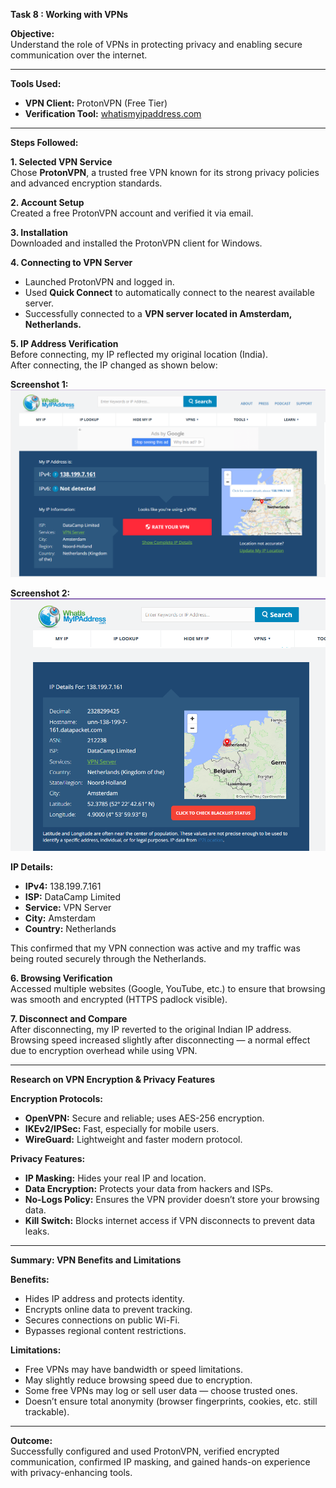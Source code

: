 **Task 8 : Working with VPNs**

**Objective:**  
Understand the role of VPNs in protecting privacy and enabling secure communication over the internet.

---

**Tools Used:**  
- **VPN Client:** ProtonVPN (Free Tier)  
- **Verification Tool:** [whatismyipaddress.com](https://whatismyipaddress.com)

---

**Steps Followed:**  

**1. Selected VPN Service**  
Chose **ProtonVPN**, a trusted free VPN known for its strong privacy policies and advanced encryption standards.

**2. Account Setup**  
Created a free ProtonVPN account and verified it via email.

**3. Installation**  
Downloaded and installed the ProtonVPN client for Windows.

**4. Connecting to VPN Server**  
- Launched ProtonVPN and logged in.  
- Used **Quick Connect** to automatically connect to the nearest available server.  
- Successfully connected to a **VPN server located in Amsterdam, Netherlands.**

**5. IP Address Verification**  
Before connecting, my IP reflected my original location (India).  
After connecting, the IP changed as shown below:

**Screenshot 1:**  
![VPN Connected - IP Changed](vpn.png)

**Screenshot 2:**  
![VPN IP Details](vpn1.png)

**IP Details:**  
- **IPv4:** 138.199.7.161  
- **ISP:** DataCamp Limited  
- **Service:** VPN Server  
- **City:** Amsterdam  
- **Country:** Netherlands  

This confirmed that my VPN connection was active and my traffic was being routed securely through the Netherlands.

**6. Browsing Verification**  
Accessed multiple websites (Google, YouTube, etc.) to ensure that browsing was smooth and encrypted (HTTPS padlock visible).

**7. Disconnect and Compare**  
After disconnecting, my IP reverted to the original Indian IP address.  
Browsing speed increased slightly after disconnecting — a normal effect due to encryption overhead while using VPN.

---

**Research on VPN Encryption & Privacy Features**

**Encryption Protocols:**  
- **OpenVPN:** Secure and reliable; uses AES-256 encryption.  
- **IKEv2/IPSec:** Fast, especially for mobile users.  
- **WireGuard:** Lightweight and faster modern protocol.

**Privacy Features:**  
- **IP Masking:** Hides your real IP and location.  
- **Data Encryption:** Protects your data from hackers and ISPs.  
- **No-Logs Policy:** Ensures the VPN provider doesn’t store your browsing data.  
- **Kill Switch:** Blocks internet access if VPN disconnects to prevent data leaks.

---

**Summary: VPN Benefits and Limitations**

**Benefits:**  
- Hides IP address and protects identity.  
- Encrypts online data to prevent tracking.  
- Secures connections on public Wi-Fi.  
- Bypasses regional content restrictions.  

**Limitations:**  
- Free VPNs may have bandwidth or speed limitations.  
- May slightly reduce browsing speed due to encryption.  
- Some free VPNs may log or sell user data — choose trusted ones.  
- Doesn’t ensure total anonymity (browser fingerprints, cookies, etc. still trackable).

---

**Outcome:**  
Successfully configured and used ProtonVPN, verified encrypted communication, confirmed IP masking, and gained hands-on experience with privacy-enhancing tools.
